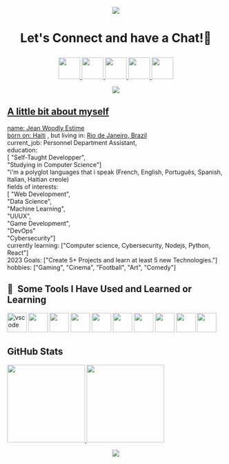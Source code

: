 <p align="center">
  <img src="https://capsule-render.vercel.app/api?text=Hey!🕹️&animation=fadeIn&type=waving&color=gradient&height=100"/>
</p>

  <h1> 
  <p align="center">Let's Connect and have a Chat!💬 </p>
  </h1>
 
  <p align="center">
  <a href="https://www.facebook.com/jeanwoodly.estime/">
 <img height="50" src="https://user-images.githubusercontent.com/100792438/195919804-2e551314-312f-4ed0-8e20-40c9262f59ac.png"/>
 </a>
 <a href="https://www.instagram.com/gringohti/">
  <img height="50" src="https://user-images.githubusercontent.com/100792438/195919936-ef986bf9-12aa-454d-af96-a8749cc8d741.png"/>
</a>
<a href="https://www.linkedin.com/in/jeanwoodlyestime/">
 <img height="50" src="https://user-images.githubusercontent.com/100792438/196501962-adb603b7-b080-4a8a-ba26-972ea12bf0b9.png"/>
 </a> 
 <a href="https://twitter.com/jeanzinho509">
 <img height="50" src="https://user-images.githubusercontent.com/100792438/195920521-934c77b3-1055-4ec4-a2f8-a78da32bbb7f.png"/>
 </a>
 <a href="https://web.whatsapp.com/send?phone=5521990623372&text&app_absent=0"/>
 <img height="50" src="https://user-images.githubusercontent.com/100792438/197191363-e9f09c3e-3646-4b49-a623-0a4423cf4ce8.png"/>
 </p>
  <p align="center">
 <img src="https://media.giphy.com/media/v1.Y2lkPTc5MGI3NjExMGJoYm9tYjk5MGplMHdhdHBpNHI2YmhkY2FqOXF2c256YTE3OGwyZSZlcD12MV9pbnRlcm5hbF9naWZfYnlfaWQmY3Q9Zw/1C8bHHJturSx2/giphy.gif">
  <p>
 <div> 
<h2>
A little bit about myself</h2>
name: Jean Woodly Estime <br>
born on: <a href="https://www.google.com.br/url?sa=t&rct=j&q=&esrc=s&source=web&cd=&cad=rja&uact=8&ved=2ahUKEwiJ6e-0lp_7AhXTOrkGHcVRA8gQFnoECA8QAQ&url=https%3A%2F%2Fpt.wikipedia.org%2Fwiki%2FHaiti&usg=AOvVaw0sNH-_zuycsO54olPQXPE5">Haiti</a> , 
but living in: <a href="https://www.google.com.br/url?sa=t&rct=j&q=&esrc=s&source=web&cd=&cad=rja&uact=8&ved=2ahUKEwjL9sjnlp_7AhU3CLkGHThuAYgQFnoECBwQAQ&url=https%3A%2F%2Fpt.wikipedia.org%2Fwiki%2FRio_de_Janeiro&usg=AOvVaw01FORFgJ8Irio7rPXo8uoD">Rio de Janeiro, Brazil</a> <br>
current_job: Personnel Department Assistant, <br>
education: <br>
[
"Self-Taught Developper",<br>
"Studying in Computer Science"]<br>
 "i'm a polyglot languages that i speak (French, English, Português, Spanish, Italian, Haitian creole) <br>
fields of interests: <br>
  [
    "Web Development",<br>
    "Data Science",<br>
    "Machine Learning",<br>
    "UI/UX",<br>
    "Game Development",<br>
    "DevOps" <br>
   "Cybersecurity"]<br>
  currently learning: ["Computer science, Cybersecurity, Nodejs, Python, React"] <br>
  2023 Goals: ["Create 5+ Projects and learn at least 5 new Technologies."] <br>
  hobbies: ["Gaming", "Cinema", "Football", "Art", "Comedy"] <br>
  
  <h2> 🚀 &nbsp;Some Tools I Have Used and Learned or Learning</h2>
<img src="https://cdn.jsdelivr.net/gh/devicons/devicon/icons/vscode/vscode-original.svg" alt="vscode" width="45" height="45"/>
<img src="https://user-images.githubusercontent.com/100792438/196493544-84ba1a70-1d6e-4e86-b515-c8e6e9c94ef0.png" width"45"  height="45"/>
<img src="https://user-images.githubusercontent.com/100792438/196495118-85db89ef-13b8-4a82-8704-17028e70e87b.png" width="45" height="45"/>
<img src="https://user-images.githubusercontent.com/100792438/196496296-83ace559-0c24-4a71-8ae1-855cd01dd4bf.png" width="45" height="45"/>
<img src="https://user-images.githubusercontent.com/100792438/196496892-19df54e2-12d8-485d-8993-cf3dd01472f4.png" width="45" height="45"/>
<img src="https://user-images.githubusercontent.com/100792438/196501047-1d1ebcaf-2fb8-421b-95cf-bf90532872ba.png" width="45" height="45"/>
<img src="https://user-images.githubusercontent.com/100792438/196501541-726849aa-78e7-4a9a-ad42-bd8004511c41.png" width="45" height="45"/>
<img src="https://user-images.githubusercontent.com/100792438/197229591-cb82de12-373c-4405-a01f-0a3d5cb5d1a5.png" width="45" height="45"/>
<img src="https://user-images.githubusercontent.com/100792438/197229770-6bf447a1-698d-4e2e-b411-74e3cdfed4be.png" width="45" height="45"/>
<img src="https://user-images.githubusercontent.com/100792438/197230368-da99e0f1-f285-49ce-8d81-eb4248271978.png" width="45" height="45"/>
   </div>

   <h2> GitHub Stats </h2>
    
<div align="left">
  <a href="https://github.com/jeanzinho509">
  <img height="180em" src="https://github-readme-stats.vercel.app/api?username=jeanzinho509&hide_title=true&show_icons=true&theme=dracula&include_all_commits=true&count_private=true&icon_color=0077b6&title_color=ffff&text_color=6DE03F"/>
  
  <img height="180em" src="https://github-readme-stats.vercel.app/api/top-langs/?username=jeanzinho509&hide_title=true&layout=compact&theme=dracula&include_all_commits=true&count_private=true"/>
</div>


<footer>
  <p align="center">
  <img src="https://capsule-render.vercel.app/api?section=footer&animation=fadeOut&type=waving&color=gradient&height=100"/>
  </p>
    </footer>
